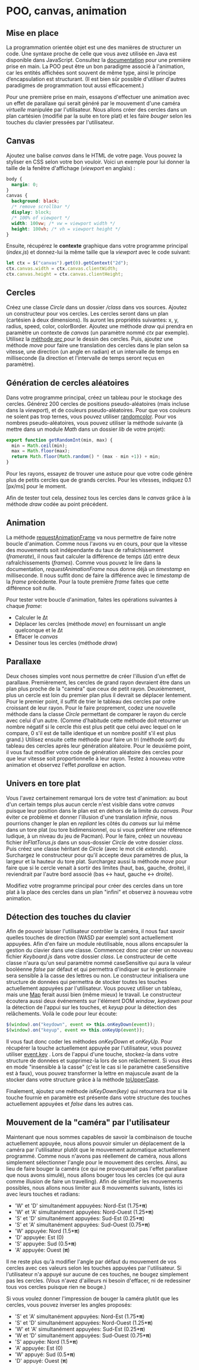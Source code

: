# POO,  canvas, animation

## Mise en place

La programmation orientée objet est une des manières de structurer un code. Une syntaxe proche de celle que vous avez utilisée en Java est disponible dans JavaScript. Consultez  la [documentation](https://developer.mozilla.org/fr/docs/Web/JavaScript/Reference/Classes) pour une première prise en main. La POO peut être un bon paradigme associé à l'animation, car les entités affichées sont souvent de même type, ainsi le principe d’encapsulation est structurant.  (Il est bien sûr possible d'utiliser d'autres paradigmes de programmation tout aussi efficacement.) 

Pour une première prise en main, essayons d'effectuer une animation avec un effet de parallaxe qui serait généré par le mouvement d'une caméra *virtuelle* manipulée par l'utilisateur. Nous allons créer des cercles dans un plan cartésien (modifié par la suite en tore plat) et les faire *bouger* selon les touches du clavier pressées par l'utilisateur.

## Canvas
Ajoutez une balise *canvas* dans le HTML de votre page. Vous pouvez la styliser en CSS selon votre bon vouloir. Voici un exemple pour lui donner la taille de la fenêtre d'affichage (*viewport* en anglais) :

```css
body { 
  margin: 0; 
} 
canvas { 
  background: black;
  /* remove scrollbar */
  display: block;
  /* 100% of viewport */
  width: 100vw; /* vw = viewport width */
  height: 100vh; /* vh = viewport height */
}
```
Ensuite, récupérez le **contexte** graphique dans votre programme principal (*index.js*) et donnez-lui la même taille que la *viewport* avec le code suivant:
```js
let ctx = $("canvas").get(0).getContext("2d");
ctx.canvas.width = ctx.canvas.clientWidth;
ctx.canvas.height = ctx.canvas.clientHeight;
```

## Cercles

Créez une classe *Circle* dans un dossier */class* dans vos sources. Ajoutez un constructeur pour vos cercles. Les cercles seront dans un plan (cartésien à deux dimensions). Ils auront les propriétés suivantes: x, y, radius, speed, color, colorBorder. Ajoutez une méthode *draw* qui prendra en paramètre un contexte de *canvas* (un paramètre nommé *ctx* par exemple). Utilisez la [méthode *arc* ](https://developer.mozilla.org/fr/docs/Web/API/CanvasRenderingContext2D/arc) pour le dessin des cercles. Puis, ajoutez une méthode *move* pour faire une translation des cercles dans le plan selon sa vitesse, une direction (un angle en radian) et un intervalle de temps en milliseconde (la direction et l'intervalle de temps seront reçus en paramètre). 

## Génération de cercles aléatoires

Dans votre programme principal, créez un tableau pour le stockage des cercles. Générez 200 cercles de positions pseudo-aléatoires (mais incluse dans la *viewport*), et de couleurs pseudo-aléatoires. Pour que vos couleurs ne soient pas trop ternes, vous pouvez utiliser [randomcolor](https://github.com/davidmerfield/randomColor). Pour vos nombres pseudo-aléatoires, vous pouvez utiliser la méthode suivante (à mettre dans un module *Math* dans un dossier *lib* de votre projet):

```js
export function getRandomInt(min, max) {
  min = Math.ceil(min);
  max = Math.floor(max);
  return Math.floor(Math.random() * (max - min +1)) + min;
}
```
Pour les rayons, essayez de trouver une astuce pour que votre code génère plus de petits cercles que de grands cercles. Pour les vitesses, indiquez 0.1 [px/ms] pour le moment.

Afin de tester tout cela, dessinez tous les cercles dans le *canvas* grâce à la méthode *draw* codée au point précédent.

## Animation
La méthode [requestAnimationFrame](https://developer.mozilla.org/fr/docs/Web/API/Window/requestAnimationFrame) va nous permettre de faire notre boucle d'animation. Comme nous l'avons vu en cours, pour que la vitesse des mouvements soit indépendante du taux de rafraîchissement (*framerate*), il nous faut calculer la différence de temps (Δt) entre deux rafraîchissements (*frames*).  Comme vous pouvez le lire dans la documentation, *requestAnimationFrame* nous donne déjà un *timestamp* en milliseconde. Il nous suffit donc de faire la différence avec le *timestamp* de la *frame* précédente. Pour la toute première *frame* faites que cette différence soit nulle.

Pour tester votre boucle d'animation, faites les opérations suivantes à chaque *frame*:

- Calculer le Δt
- Déplacer les cercles (méthode *move*) en fournissant un angle quelconque et le Δt
- Effacer le *canvas*
- Dessiner tous les cercles (méthode *draw*)

## Parallaxe

Deux choses simples vont nous permettre de créer l'illusion d'un effet de parallaxe. Premièrement, les cercles de grand rayon devraient être dans un plan plus proche de la "caméra" que ceux de petit rayon.  Deuxièmement, plus un cercle est loin du premier plan plus il devrait se déplacer lentement. Pour le premier point, il suffit de trier le tableau des cercles par ordre croissant de leur rayon. Pour le faire proprement, codez une nouvelle méthode dans la classe *Circle* permettant de comparer le rayon du cercle avec celui d'un autre. (Comme d'habitude cette méthode doit retourner un nombre négatif si le cercle *this* est plus petit que celui avec lequel on le compare, 0 s'il est de taille identique et un nombre positif s'il est plus grand.) Utilisez ensuite cette méthode pour faire un tri (méthode *sort*) du tableau des cercles après leur génération aléatoire.  Pour le deuxième point, il vous faut modifier votre code de génération aléatoire des cercles pour que leur vitesse soit proportionnelle à leur rayon. Testez à nouveau votre animation et observez l'effet *parallaxe* en action.

##  Univers en tore plat  
Vous l'avez certainement remarqué lors de votre test d'animation: au bout d'un certain temps plus aucun cercle n'est visible dans votre *canvas* puisque leur position dans le plan est en dehors de la limite du *canvas*. Pour éviter ce problème et donner l'illusion d'une translation *infinie*, nous pourrions changer le plan en *repliant* les côtés du *canvas* sur lui même dans un tore plat (ou tore bidimensionnel, ou si vous préférer une référence ludique, à un niveau du jeu de Pacman). Pour le faire, créez un nouveau fichier *InFlatTorus.js* dans un sous-dossier *Circle* de votre dossier *class*. Puis créez une classe héritant de *Circle* (avec le mot clé *extends*).  Surchargez le constructeur pour qu'il accepte deux paramètres de plus, la largeur et la hauteur du tore plat. Surchargez aussi la méthode *move* pour faire que si le cercle venait à sortir des limites (haut, bas, gauche, droite), il reviendrait par l'autre bord associé (bas <-> haut, gauche <-> droite). 

Modifiez votre programme principal pour créer des cercles dans un tore plat à la place des cercles dans un plan "infini" et observez à nouveau votre animation.

## Détection des touches du clavier

Afin de pouvoir laisser l'utilisateur contrôler la caméra, il nous faut savoir quelles touches de direction (WASD  par exemple) sont actuellement appuyées. Afin d'en faire un module réutilisable, nous allons encapsuler la gestion du clavier dans une classe. Commencez donc par créer un nouveau fichier *Keyboard.js* dans votre dossier *class*.  Le constructeur de cette classe n'aura qu'un seul paramètre nommé caseSensitive qui aura la valeur booléenne *false* par défaut et qui permettra d'indiquer sur le gestionnaire sera sensible à la casse des lettres ou non. Le constructeur initialisera une structure de données qui permettra de stocker toutes les touches actuellement appuyées par l'utilisateur. Vous pouvez utiliser un tableau, mais une [Map](https://developer.mozilla.org/en-US/docs/Web/JavaScript/Reference/Global_Objects/Map) ferait aussi bien (même mieux) le travail. Le constructeur écoutera aussi deux événements sur l'élément DOM *window*,  *keydown* pour la détection de l'appui sur les touches, et *keyup* pour la détection des relâchements. Voilà le code pour leur écoute:

```js
$(window).on("keydown", event => this.onKeyDown(event));
$(window).on("keyup", event => this.onKeyUp(event));
``` 
Il vous faut donc coder les méthodes *onKeyDown* et *onKeyUp*. Pour récupérer la touche actuellement appuyée par l'utilisateur, vous pouvez utiliser [
event.key](https://developer.mozilla.org/en-US/docs/Web/API/KeyboardEvent/key) . Lors de l'appui d'une touche, stockez-la dans votre structure de données et supprimez-la lors de son relâchement. Si vous êtes en mode "insensible à la casse" (c'est le cas si le paramètre caseSensitive est à faux), vous pouvez transformer la lettre en majuscule avant de la stocker dans votre structure grâce à la méthode [toUpperCase](https://developer.mozilla.org/fr/docs/Web/JavaScript/Reference/Objets_globaux/String/toUpperCase). 

Finalement, ajoutez une méthode *isKeyDown(key)* qui retournera *true* si la touche fournie en paramètre est présente dans votre structure des touches actuellement appuyées et *false* dans les autres cas.

## Mouvement de la "caméra" par l'utilisateur

Maintenant que nous sommes capables de savoir la combinaison de touche actuellement appuyée, nous allons pouvoir simuler un déplacement de la caméra par l'utilisateur plutôt que le mouvement automatique actuellement programmé.  Comme nous n'avons pas réellement de caméra, nous allons simplement sélectionner  l'angle pour le mouvement des cercles. Ainsi, au lieu de faire bouger la caméra (ce qui ne provoquerait pas l'effet parallaxe que nous avons simulé), nous allons bouger tous les cercles (ce qui aura comme illusion de faire un travelling). Afin de simplifier les mouvements possibles, nous allons nous limiter aux 8 mouvements suivants, listés ici avec leurs touches et radians:

 - 'W' et 'D' simultanément appuyées: Nord-Est (1.75***π**)
 - 'W' et 'A' simultanément appuyées: Nord-Ouest (1.25***π**)
 - 'S' et 'D' simultanément appuyées: Sud-Est (0.25***π**)
 - 'S' et 'A' simultanément appuyées: Sud-Ouest (0.75***π**)
 - 'W' appuyée: Nord (1.5***π**)
 - 'D' appuyée: Est (0)
 - 'S' appuyée: Sud (0.5***π**)
 - 'A' appuyée: Ouest (**π**)

Il ne reste plus qu'à modifier l'angle par défaut du mouvement de vos cercles avec ces valeurs selon les touches appuyées par l'utilisateur. Si l'utilisateur n'a appuyé sur aucune de ces touches, ne bougez simplement pas les cercles. (Vous n'avez d'ailleurs ni besoin d'effacer, ni de redessiner tous vos cercles puisque rien ne bouge.)

Si vous voulez donner l'impression de bouger la caméra plutôt que les cercles, vous pouvez inverser les angles proposés:

 - 'S' et 'A' simultanément appuyées: Nord-Est (1.75***π**)
 - 'S' et 'D' simultanément appuyées: Nord-Ouest (1.25***π**)
 - 'W' et 'A' simultanément appuyées: Sud-Est (0.25***π**)
 - 'W et 'D' simultanément appuyées: Sud-Ouest (0.75***π**)
 - 'S' appuyée: Nord (1.5***π**)
 - 'A' appuyée: Est (0)
 - 'W' appuyé: Sud (0.5***π**)
 - 'D' appuyé: Ouest (**π**)
<!--stackedit_data:
eyJoaXN0b3J5IjpbLTEzMDE1NzEzODUsMTA1MDUyMTA1MSwxOT
E3MzA5ODk4LC05OTM1NDc3MzVdfQ==
-->